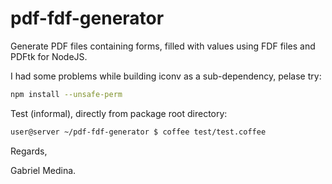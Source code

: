 pdf-fdf-generator
=================

Generate PDF files containing forms, filled with values using FDF files and PDFtk for NodeJS.

I had some problems while building iconv as a sub-dependency, pelase try:

```bash
npm install --unsafe-perm
```

Test (informal), directly from package root directory:
```bash
user@server ~/pdf-fdf-generator $ coffee test/test.coffee
```

Regards,

Gabriel Medina.
